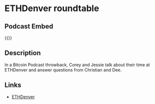 # ETHDenver roundtable


## Podcast Embed
{{<podcast-embed url="https://player.simplecast.com/467e560a-494f-41b4-8d7b-7d32f426d991?dark=false&color=EE6E04">}}


## Description
In a Bitcoin Podcast throwback, Corey and Jessie talk about their time at ETHDenver and answer questions from Christian and Dee.

## Links 
- [ETHDenver](https://www.ethdenver.com/)

